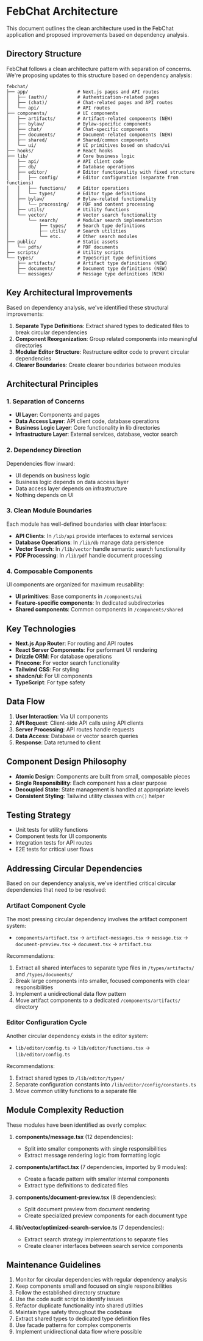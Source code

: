 # FebChat Architecture

This document outlines the clean architecture used in the FebChat application and proposed improvements based on dependency analysis.

## Directory Structure

FebChat follows a clean architecture pattern with separation of concerns. We're proposing updates to this structure based on dependency analysis:

```
febchat/
├── app/                  # Next.js pages and API routes
│   ├── (auth)/           # Authentication-related pages
│   ├── (chat)/           # Chat-related pages and API routes
│   └── api/              # API routes
├── components/           # UI components
│   ├── artifacts/        # Artifact-related components (NEW)
│   ├── bylaw/            # Bylaw-specific components
│   ├── chat/             # Chat-specific components
│   ├── documents/        # Document-related components (NEW)
│   ├── shared/           # Shared/common components
│   └── ui/               # UI primitives based on shadcn/ui
├── hooks/                # React hooks
├── lib/                  # Core business logic
│   ├── api/              # API client code
│   ├── db/               # Database operations
│   ├── editor/           # Editor functionality with fixed structure
│   │   ├── config/       # Editor configuration (separate from functions)
│   │   ├── functions/    # Editor operations
│   │   └── types/        # Editor type definitions
│   ├── bylaw/            # Bylaw-related functionality
│   │   └── processing/   # PDF and content processing
│   ├── utils/            # Utility functions
│   └── vector/           # Vector search functionality
│       └── search/       # Modular search implementation
│           ├── types/    # Search type definitions
│           ├── utils/    # Search utilities
│           └── etc.      # Other search modules
├── public/               # Static assets
│   └── pdfs/             # PDF documents
├── scripts/              # Utility scripts
└── types/                # TypeScript type definitions
    ├── artifacts/        # Artifact type definitions (NEW)
    ├── documents/        # Document type definitions (NEW)
    └── messages/         # Message type definitions (NEW)
```

## Key Architectural Improvements

Based on dependency analysis, we've identified these structural improvements:

1. **Separate Type Definitions**: Extract shared types to dedicated files to break circular dependencies
2. **Component Reorganization**: Group related components into meaningful directories
3. **Modular Editor Structure**: Restructure editor code to prevent circular dependencies
4. **Clearer Boundaries**: Create clearer boundaries between modules

## Architectural Principles

### 1. Separation of Concerns

- **UI Layer**: Components and pages
- **Data Access Layer**: API client code, database operations
- **Business Logic Layer**: Core functionality in lib directories
- **Infrastructure Layer**: External services, database, vector search

### 2. Dependency Direction

Dependencies flow inward:

- UI depends on business logic
- Business logic depends on data access layer
- Data access layer depends on infrastructure
- Nothing depends on UI

### 3. Clean Module Boundaries

Each module has well-defined boundaries with clear interfaces:

- **API Clients**: In `/lib/api` provide interfaces to external services
- **Database Operations**: In `/lib/db` manage data persistence
- **Vector Search**: In `/lib/vector` handle semantic search functionality
- **PDF Processing**: In `/lib/pdf` handle document processing

### 4. Composable Components

UI components are organized for maximum reusability:

- **UI primitives**: Base components in `/components/ui`
- **Feature-specific components**: In dedicated subdirectories
- **Shared components**: Common components in `/components/shared`

## Key Technologies

- **Next.js App Router**: For routing and API routes
- **React Server Components**: For performant UI rendering
- **Drizzle ORM**: For database operations
- **Pinecone**: For vector search functionality
- **Tailwind CSS**: For styling
- **shadcn/ui**: For UI components
- **TypeScript**: For type safety

## Data Flow

1. **User Interaction**: Via UI components
2. **API Request**: Client-side API calls using API clients
3. **Server Processing**: API routes handle requests
4. **Data Access**: Database or vector search queries
5. **Response**: Data returned to client

## Component Design Philosophy

- **Atomic Design**: Components are built from small, composable pieces
- **Single Responsibility**: Each component has a clear purpose
- **Decoupled State**: State management is handled at appropriate levels
- **Consistent Styling**: Tailwind utility classes with `cn()` helper

## Testing Strategy

- Unit tests for utility functions
- Component tests for UI components
- Integration tests for API routes
- E2E tests for critical user flows

## Addressing Circular Dependencies

Based on our dependency analysis, we've identified critical circular dependencies that need to be resolved:

### Artifact Component Cycle

The most pressing circular dependency involves the artifact component system:

- `components/artifact.tsx` → `artifact-messages.tsx` → `message.tsx` → `document-preview.tsx` → `document.tsx` → `artifact.tsx`

Recommendations:

1. Extract all shared interfaces to separate type files in `/types/artifacts/` and `/types/documents/`
2. Break large components into smaller, focused components with clear responsibilities
3. Implement a unidirectional data flow pattern
4. Move artifact components to a dedicated `/components/artifacts/` directory

### Editor Configuration Cycle

Another circular dependency exists in the editor system:

- `lib/editor/config.ts` → `lib/editor/functions.tsx` → `lib/editor/config.ts`

Recommendations:

1. Extract shared types to `/lib/editor/types/`
2. Separate configuration constants into `/lib/editor/config/constants.ts`
3. Move common utility functions to a separate file

## Module Complexity Reduction

These modules have been identified as overly complex:

1. **components/message.tsx** (12 dependencies):

   - Split into smaller components with single responsibilities
   - Extract message rendering logic from formatting logic

2. **components/artifact.tsx** (7 dependencies, imported by 9 modules):

   - Create a facade pattern with smaller internal components
   - Extract type definitions to dedicated files

3. **components/document-preview.tsx** (8 dependencies):

   - Split document preview from document rendering
   - Create specialized preview components for each document type

4. **lib/vector/optimized-search-service.ts** (7 dependencies):
   - Extract search strategy implementations to separate files
   - Create cleaner interfaces between search service components

## Maintenance Guidelines

1. Monitor for circular dependencies with regular dependency analysis
2. Keep components small and focused on single responsibilities
3. Follow the established directory structure
4. Use the code audit script to identify issues
5. Refactor duplicate functionality into shared utilities
6. Maintain type safety throughout the codebase
7. Extract shared types to dedicated type definition files
8. Use facade patterns for complex components
9. Implement unidirectional data flow where possible
